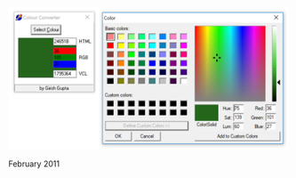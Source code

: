 ![ColorConvert](https://raw.githubusercontent.com/jammastergirish/ColorConvert/master/Screenshot%202019-05-25%20at%2011.28.05.png)

February 2011
